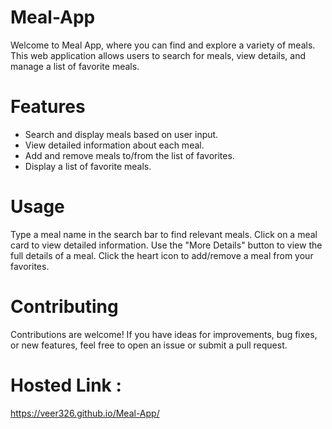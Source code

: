 # Meal-App
Welcome to Meal App, where you can find and explore a variety of meals. This web application allows users to search for meals, view details, and manage a list of favorite meals.

# Features
- Search and display meals based on user input.
- View detailed information about each meal.
- Add and remove meals to/from the list of favorites.
- Display a list of favorite meals.

# Usage
Type a meal name in the search bar to find relevant meals.
Click on a meal card to view detailed information.
Use the "More Details" button to view the full details of a meal.
Click the heart icon to add/remove a meal from your favorites.

# Contributing
Contributions are welcome! If you have ideas for improvements, bug fixes, or new features, feel free to open an issue or submit a pull request.

# Hosted Link :
https://veer326.github.io/Meal-App/
